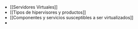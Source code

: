 - [[Servidores Virtuales]]
- [[Tipos de hipervisores y productos]]
- [[Componentes y servicios susceptibles a ser virtualizados]]
-